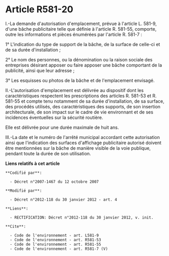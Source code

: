 # Article R581-20

I.-La demande d'autorisation d'emplacement, prévue à l'article L. 581-9, d'une bâche publicitaire telle que définie à
l'article R. 581-55, comporte, outre les informations et pièces énumérées par l'article R. 581-7 : 

1° L'indication du type de support de la bâche, de la surface de celle-ci et de sa durée d'installation ; 

2° Le nom des personnes, ou la dénomination ou la raison sociale des entreprises désirant apposer ou faire apposer une bâche
comportant de la publicité, ainsi que leur adresse ; 

3° Les esquisses ou photos de la bâche et de l'emplacement envisagé. 

II.-L'autorisation d'emplacement est délivrée au dispositif dont les caractéristiques respectent les prescriptions des
articles R. 581-53 et R. 581-55 et compte tenu notamment de sa durée d'installation, de sa surface, des procédés utilisés,
des caractéristiques des supports, de son insertion architecturale, de son impact sur le cadre de vie environnant et de ses
incidences éventuelles sur la sécurité routière. 

Elle est délivrée pour une durée maximale de huit ans. 

III.-La date et le numéro de l'arrêté municipal accordant cette autorisation ainsi que l'indication des surfaces d'affichage
publicitaire autorisé doivent être mentionnées sur la bâche de manière visible de la voie publique, pendant toute la durée de
son utilisation.

**Liens relatifs à cet article**

	**Codifié par**:

	  - Décret n°2007-1467 du 12 octobre 2007

	**Modifié par**:

	  - Décret n°2012-118 du 30 janvier 2012 - art. 4

	**Liens**:

	  - RECTIFICATION: Décret n°2012-118 du 30 janvier 2012, v. init.

	**Cite**:

	  - Code de l'environnement - art. L581-9
	  - Code de l'environnement - art. R581-53
	  - Code de l'environnement - art. R581-55
	  - Code de l'environnement - art. R581-7 (V)
